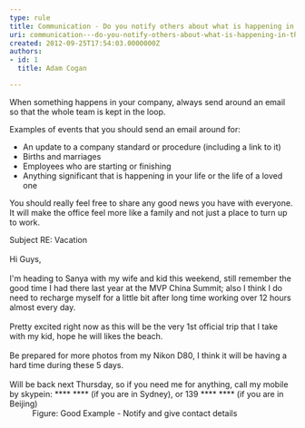 ```yaml
---
type: rule
title: Communication - Do you notify others about what is happening in the company?
uri: communication---do-you-notify-others-about-what-is-happening-in-the-company
created: 2012-09-25T17:54:03.0000000Z
authors:
- id: 1
  title: Adam Cogan

---
```




<span class='intro'> <p>
                    When something happens in your company, always send around an email so that the
                    whole team is kept in the loop. </p> </span>

<p>Examples of events that you should send an email
                    around for&#58;</p>
                <ul>
                    <li>An update to a company standard or procedure (including a link to it)</li>
                    <li>Births and marriages</li>
                    <li>Employees who are starting or finishing</li>
                    <li>Anything significant that is happening in your life or the life of a loved one</li>
                </ul>
                <p>
                    You should really feel free to share any good news you have with everyone. It will
                    make the office feel more like a family and not just a place to turn up to work.
                </p>
<dl class="good">
                    <dt>
                    Subject RE&#58; Vacation<br><br>
                    Hi Guys, <br><br>
                    I'm heading to Sanya with my wife and kid this weekend, still remember the good time I had there last year at the MVP China Summit; also I think I do need to recharge myself for a little bit after long time working over 12 hours almost every day. <br><br>
                    Pretty excited right now as this will be the very 1st official trip that I take with my kid, hope he will likes the beach. <br><br>
                    Be prepared for more photos from my Nikon D80, I think it will be having a hard time during these 5 days.<br><br>
                    Will be back next Thursday, so if you need me for anything, call my mobile by skypein&#58; **** **** (if you are in Sydney), or 139 **** **** (if you are in Beijing) <br>
                    </dt>
                    <dd>Figure&#58; Good Example - Notify and give contact details</dd>
                 </dl>



